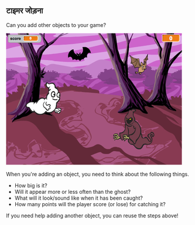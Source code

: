 ## टाइमर जोड़ना

Can you add other objects to your game?

![screenshot](images/ghost-final.png)

When you're adding an object, you need to think about the following things.

+ How big is it?
+ Will it appear more or less often than the ghost?
+ What will it look/sound like when it has been caught?
+ How many points will the player score (or lose) for catching it?

If you need help adding another object, you can reuse the steps above!